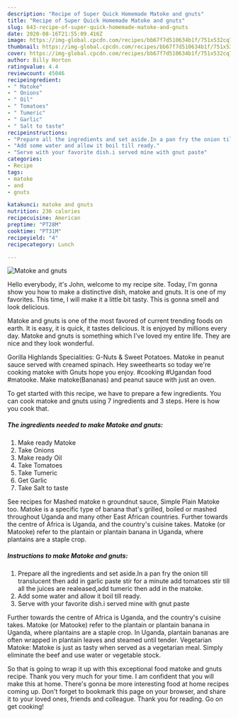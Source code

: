 ```yaml
---
description: "Recipe of Super Quick Homemade Matoke and gnuts"
title: "Recipe of Super Quick Homemade Matoke and gnuts"
slug: 643-recipe-of-super-quick-homemade-matoke-and-gnuts
date: 2020-08-16T21:55:09.416Z
image: https://img-global.cpcdn.com/recipes/bb67f7d510634b1f/751x532cq70/matoke-and-gnuts-recipe-main-photo.jpg
thumbnail: https://img-global.cpcdn.com/recipes/bb67f7d510634b1f/751x532cq70/matoke-and-gnuts-recipe-main-photo.jpg
cover: https://img-global.cpcdn.com/recipes/bb67f7d510634b1f/751x532cq70/matoke-and-gnuts-recipe-main-photo.jpg
author: Billy Horton
ratingvalue: 4.4
reviewcount: 45046
recipeingredient:
- " Matoke"
- " Onions"
- " Oil"
- " Tomatoes"
- " Tumeric"
- " Garlic"
- " Salt to taste"
recipeinstructions:
- "Prepare all the ingredients and set aside.In a pan fry the onion till translucent then add in garlic paste stir for a minute add tomatoes stir till all the juices are realeased,add tumeric then add in the matoke."
- "Add some water and allow it boil till ready."
- "Serve with your favorite dish.i served mine with gnut paste"
categories:
- Recipe
tags:
- matoke
- and
- gnuts

katakunci: matoke and gnuts 
nutrition: 236 calories
recipecuisine: American
preptime: "PT28M"
cooktime: "PT31M"
recipeyield: "4"
recipecategory: Lunch

---
```



![Matoke and gnuts](https://img-global.cpcdn.com/recipes/bb67f7d510634b1f/751x532cq70/matoke-and-gnuts-recipe-main-photo.jpg)

Hello everybody, it's John, welcome to my recipe site. Today, I'm gonna show you how to make a distinctive dish, matoke and gnuts. It is one of my favorites. This time, I will make it a little bit tasty. This is gonna smell and look delicious.

Matoke and gnuts is one of the most favored of current trending foods on earth. It is easy, it is quick, it tastes delicious. It is enjoyed by millions every day. Matoke and gnuts is something which I've loved my entire life. They are nice and they look wonderful.

Gorilla Highlands Specialities: G-Nuts &amp; Sweet Potatoes. Matoke in peanut sauce served with creamed spinach. Hey sweethearts so today we&#39;re cooking matoke with Gnuts hope you enjoy. #cooking #Ugandan food #matooke. Make matoke(Bananas) and peanut sauce with just an oven.


To get started with this recipe, we have to prepare a few ingredients. You can cook matoke and gnuts using 7 ingredients and 3 steps. Here is how you cook that.

<!--inarticleads1-->

##### The ingredients needed to make Matoke and gnuts:

1. Make ready  Matoke
1. Take  Onions
1. Make ready  Oil
1. Take  Tomatoes
1. Take  Tumeric
1. Get  Garlic
1. Take  Salt to taste


See recipes for Mashed matoke n groundnut sauce, Simple Plain Matoke too. Matoke is a specific type of banana that&#39;s grilled, boiled or mashed throughout Uganda and many other East African countries. Further towards the centre of Africa is Uganda, and the country&#39;s cuisine takes. Matoke (or Matooke) refer to the plantain or plantain banana in Uganda, where plantains are a staple crop. 

<!--inarticleads2-->

##### Instructions to make Matoke and gnuts:

1. Prepare all the ingredients and set aside.In a pan fry the onion till translucent then add in garlic paste stir for a minute add tomatoes stir till all the juices are realeased,add tumeric then add in the matoke.
1. Add some water and allow it boil till ready.
1. Serve with your favorite dish.i served mine with gnut paste


Further towards the centre of Africa is Uganda, and the country&#39;s cuisine takes. Matoke (or Matooke) refer to the plantain or plantain banana in Uganda, where plantains are a staple crop. In Uganda, plantain bananas are often wrapped in plantain leaves and steamed until tender. Vegetarian Matoke: Matoke is just as tasty when served as a vegetarian meal. Simply eliminate the beef and use water or vegetable stock. 

So that is going to wrap it up with this exceptional food matoke and gnuts recipe. Thank you very much for your time. I am confident that you will make this at home. There's gonna be more interesting food at home recipes coming up. Don't forget to bookmark this page on your browser, and share it to your loved ones, friends and colleague. Thank you for reading. Go on get cooking!
